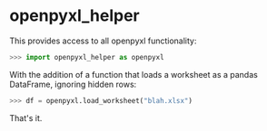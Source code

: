 # openpyxl_helper

This provides access to all openpyxl functionality:

```python
>>> import openpyxl_helper as openpyxl
```

With the addition of a function that loads a worksheet as a pandas DataFrame, ignoring hidden rows:

```python
>>> df = openpyxl.load_worksheet("blah.xlsx")
```

That's it.